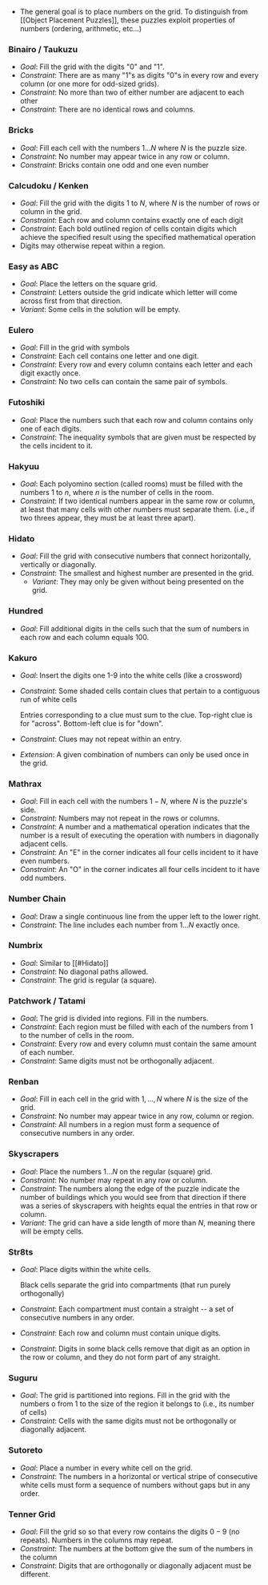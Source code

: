 * The general goal is to place numbers on the grid. To distinguish from [[Object Placement Puzzles]], these puzzles exploit properties of numbers (ordering, arithmetic, etc...)

### Binairo / Taukuzu
* *Goal*: Fill the grid with the digits "0" and "1".
* *Constraint*: There are as many "1"s as digits "0"s in every row and every column (or one more for odd-sized grids).
* *Constraint*: No more than two of either number are adjacent to each other
* *Constraint*: There are no identical rows and columns.

### Bricks
* *Goal*: Fill each cell with the numbers $1\dots N$ where $N$ is the puzzle size.
* *Constraint*: No number may appear twice in any row or column.
* *Constraint*: Bricks contain one odd and one even number

### Calcudoku / Kenken
* *Goal*: Fill the grid with the digits $1$ to $N$, where $N$ is the number of rows or column in the grid.
* *Constraint*: Each row and column contains exactly one of each digit
* *Constraint*: Each bold outlined region of cells contain digits which achieve the specified result using the specified mathematical operation 
* Digits may otherwise repeat within a region.

### Easy as ABC
* *Goal*: Place the letters on the square grid.
* *Constraint*: Letters outside the grid indicate which letter will come across first from that direction.
* *Variant*: Some cells in the solution will be empty. 

### Eulero
 * *Goal*: Fill in the grid with symbols 
 * *Constraint*: Each cell contains one letter and one digit.
 * *Constraint*: Every row and every column contains each letter and each digit exactly once.
 * *Constraint*: No two cells can contain the same pair of symbols.

### Futoshiki
* *Goal*: Place the numbers such that each row and column contains only one of each digits.
* *Constraint*: The inequality symbols that are given must be respected by the cells incident to it.

### Hakyuu
* *Goal*: Each polyomino section (called rooms) must be filled with the numbers $1$ to $n$, where $n$ is the number of cells in the room. 
* *Constraint*: If two identical numbers appear in the same row or column, at least that many cells with other numbers must separate them. (i.e., if two threes appear, they must be at least three apart).

### Hidato
* *Goal*: Fill the grid with consecutive numbers that connect horizontally, vertically or diagonally.
* *Constraint*: The smallest and highest number are presented in the grid. 
	* *Variant*: They may only be given without being presented on the grid.

### Hundred
* *Goal*: Fill additional digits in the cells such that the sum of numbers in each row and each column equals $100$.

### Kakuro
* *Goal*: Insert the digits one 1-9 into the white cells (like a crossword)
* *Constraint*: Some shaded cells contain clues that pertain to a contiguous run of white cells 
  
  Entries corresponding to a clue must sum to the clue. Top-right clue is for "across". Bottom-left clue is for "down".
* *Constraint*: Clues may not repeat within an entry.
* *Extension*: A given combination of numbers can only be used once in the grid.

### Mathrax
* *Goal*: Fill in each cell with the numbers $1-N$, where $N$ is the puzzle's side.
* *Constraint*: Numbers may not repeat in the rows or columns.
* *Constraint*: A number and a mathematical operation indicates that the number is a result of executing the operation with numbers in diagonally adjacent cells.
* *Constraint*: An "E" in the corner indicates all four cells incident to it have even numbers.
* *Constraint*: An "O" in the corner indicates all four cells incident to it have odd numbers.

### Number Chain
* *Goal*: Draw a single continuous line from the upper left to the lower right.
* *Constraint*: The line includes each number from $1\dots N$ exactly once.

### Numbrix
* *Goal*: Similar to [[#Hidato]]
* *Constraint*: No diagonal paths allowed.
* *Constraint*: The grid is regular (a square).

### Patchwork / Tatami
* *Goal*: The grid is divided into regions. Fill in the numbers.
* *Constraint*: Each region must be filled with each of the numbers from 1 to the number of cells in the room.
* *Constraint*: Every row and every  column must contain the same amount of each number. 
* *Constraint*: Same digits must not be orthogonally adjacent.

### Renban
* *Goal*: Fill in each cell in the grid with $1,\dots,N$ where $N$ is the size of the grid.
* *Constraint*: No number may appear twice in any row, column or region.
* *Constraint*: All numbers in a region must form a sequence of consecutive numbers in any order.

### Skyscrapers
* *Goal*: Place the numbers $1...N$ on the regular (square) grid. 
* *Constraint*: No number may repeat in any row or column.
* *Constraint*: The numbers along the edge of the puzzle indicate the number of buildings which you would see from that direction if there was a series of skyscrapers with heights equal the entries in that row or column.
* *Variant*: The grid can have a side length of more than $N$, meaning there will be empty cells.

### Str8ts
* *Goal*: Place digits within the white cells.
  
  Black cells separate the grid into compartments (that run purely orthogonally)
* *Constraint*: Each compartment must contain a straight -- a set of consecutive numbers in any order.
* *Constraint*: Each row and column must contain unique digits.
* *Constraint*: Digits in some black cells remove that digit as an option in the row or column, and they do not form part of any straight.

### Suguru
* *Goal*: The grid is partitioned into regions. Fill in the grid with the numbers o from $1$ to the size of the region it belongs to (i.e., its number of cells)
* *Constraint*: Cells with the same digits must not be orthogonally or diagonally adjacent.

### Sutoreto
* *Goal*: Place a number in every white cell on the grid.
* *Constraint*: The numbers in a horizontal or vertical stripe of consecutive white cells must form a sequence of numbers without gaps but in any order.

### Tenner Grid
* *Goal*: Fill the grid so so that every row contains the digits $0-9$ (no repeats). Numbers in the columns may repeat.
* *Constraint*: The numbers at the bottom give the sum of the numbers in the column
* *Constraint*: Digits that are orthogonally or diagonally adjacent must be different.